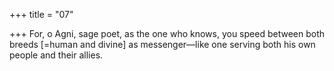 +++
title = "07"

+++
For, o Agni, sage poet, as the one who knows, you speed between both  breeds [=human and divine]
as messenger—like one serving both his own people and their allies.